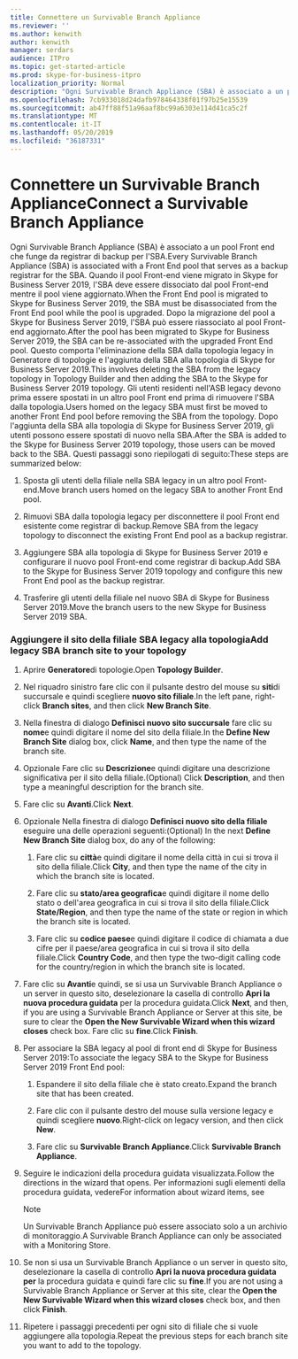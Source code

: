 ```yaml
---
title: Connettere un Survivable Branch Appliance
ms.reviewer: ''
ms.author: kenwith
author: kenwith
manager: serdars
audience: ITPro
ms.topic: get-started-article
ms.prod: skype-for-business-itpro
localization_priority: Normal
description: "Ogni Survivable Branch Appliance (SBA) è associato a un pool Front-end che funge da registrar di backup per l'SBA. Quando viene eseguita la migrazione del pool Front-end a Skype for Business Server 2019, l'SBA deve essere dissociato dal pool Front-end mentre il pool viene aggiornato, dopo la migrazione del pool a Skype for Business Server 2019, l'SBA può essere riassociato all'aggiornamento anteriore E pool ND. Questo comporta l'eliminazione della SBA dalla topologia legacy in Generatore di topologie e l'aggiunta della SBA alla topologia di Skype for Business Server 2019. Gli utenti residenti nell'ASB legacy devono prima essere spostati in un altro pool Front end prima di rimuovere l'SBA dalla topologia. Dopo aver aggiunto l'SBA alla topologia di Skype for Business Server 2019, questi utenti possono quindi essere spostati di nuovo nella SBA. Questi passaggi sono riepilogati di seguito:"
ms.openlocfilehash: 7cb933018d24dafb978464338f01f97b25e15539
ms.sourcegitcommit: ab47ff88f51a96aaf8bc99a6303e114d41ca5c2f
ms.translationtype: MT
ms.contentlocale: it-IT
ms.lasthandoff: 05/20/2019
ms.locfileid: "36187331"
---
```

# <a name="connect-a-survivable-branch-appliance"></a><span data-ttu-id="4753c-108">Connettere un Survivable Branch Appliance</span><span class="sxs-lookup"><span data-stu-id="4753c-108">Connect a Survivable Branch Appliance</span></span>

<span data-ttu-id="4753c-109">Ogni Survivable Branch Appliance (SBA) è associato a un pool Front end che funge da registrar di backup per l'SBA.</span><span class="sxs-lookup"><span data-stu-id="4753c-109">Every Survivable Branch Appliance (SBA) is associated with a Front End pool that serves as a backup registrar for the SBA.</span></span> <span data-ttu-id="4753c-110">Quando il pool Front-end viene migrato in Skype for Business Server 2019, l'SBA deve essere dissociato dal pool Front-end mentre il pool viene aggiornato.</span><span class="sxs-lookup"><span data-stu-id="4753c-110">When the Front End pool is migrated to Skype for Business Server 2019, the SBA must be disassociated from the Front End pool while the pool is upgraded.</span></span> <span data-ttu-id="4753c-111">Dopo la migrazione del pool a Skype for Business Server 2019, l'SBA può essere riassociato al pool Front-end aggiornato.</span><span class="sxs-lookup"><span data-stu-id="4753c-111">After the pool has been migrated to Skype for Business Server 2019, the SBA can be re-associated with the upgraded Front End pool.</span></span> <span data-ttu-id="4753c-112">Questo comporta l'eliminazione della SBA dalla topologia legacy in Generatore di topologie e l'aggiunta della SBA alla topologia di Skype for Business Server 2019.</span><span class="sxs-lookup"><span data-stu-id="4753c-112">This involves deleting the SBA from the legacy topology in Topology Builder and then adding the SBA to the Skype for Business Server 2019 topology.</span></span> <span data-ttu-id="4753c-113">Gli utenti residenti nell'ASB legacy devono prima essere spostati in un altro pool Front end prima di rimuovere l'SBA dalla topologia.</span><span class="sxs-lookup"><span data-stu-id="4753c-113">Users homed on the legacy SBA must first be moved to another Front End pool before removing the SBA from the topology.</span></span> <span data-ttu-id="4753c-114">Dopo l'aggiunta della SBA alla topologia di Skype for Business Server 2019, gli utenti possono essere spostati di nuovo nella SBA.</span><span class="sxs-lookup"><span data-stu-id="4753c-114">After the SBA is added to the Skype for Business Server 2019 topology, those users can be moved back to the SBA.</span></span> <span data-ttu-id="4753c-115">Questi passaggi sono riepilogati di seguito:</span><span class="sxs-lookup"><span data-stu-id="4753c-115">These steps are summarized below:</span></span>
  
1. <span data-ttu-id="4753c-116">Sposta gli utenti della filiale nella SBA legacy in un altro pool Front-end.</span><span class="sxs-lookup"><span data-stu-id="4753c-116">Move branch users homed on the legacy SBA to another Front End pool.</span></span>
    
2. <span data-ttu-id="4753c-117">Rimuovi SBA dalla topologia legacy per disconnettere il pool Front end esistente come registrar di backup.</span><span class="sxs-lookup"><span data-stu-id="4753c-117">Remove SBA from the legacy topology to disconnect the existing Front End pool as a backup registrar.</span></span>
    
3. <span data-ttu-id="4753c-118">Aggiungere SBA alla topologia di Skype for Business Server 2019 e configurare il nuovo pool Front-end come registrar di backup.</span><span class="sxs-lookup"><span data-stu-id="4753c-118">Add SBA to the Skype for Business Server 2019 topology and configure this new Front End pool as the backup registrar.</span></span> 
    
4. <span data-ttu-id="4753c-119">Trasferire gli utenti della filiale nel nuovo SBA di Skype for Business Server 2019.</span><span class="sxs-lookup"><span data-stu-id="4753c-119">Move the branch users to the new Skype for Business Server 2019 SBA.</span></span>
    
### <a name="add-legacy-sba-branch-site-to-your-topology"></a><span data-ttu-id="4753c-120">Aggiungere il sito della filiale SBA legacy alla topologia</span><span class="sxs-lookup"><span data-stu-id="4753c-120">Add legacy SBA branch site to your topology</span></span>

1. <span data-ttu-id="4753c-121">Aprire **Generatore**di topologie.</span><span class="sxs-lookup"><span data-stu-id="4753c-121">Open **Topology Builder**.</span></span>
    
2. <span data-ttu-id="4753c-122">Nel riquadro sinistro fare clic con il pulsante destro del mouse su **siti**di succursale e quindi scegliere **nuovo sito filiale**.</span><span class="sxs-lookup"><span data-stu-id="4753c-122">In the left pane, right-click **Branch sites**, and then click **New Branch Site**.</span></span>
    
3. <span data-ttu-id="4753c-123">Nella finestra di dialogo **Definisci nuovo sito succursale** fare clic su **nome**e quindi digitare il nome del sito della filiale.</span><span class="sxs-lookup"><span data-stu-id="4753c-123">In the **Define New Branch Site** dialog box, click **Name**, and then type the name of the branch site.</span></span>
    
4. <span data-ttu-id="4753c-124">Opzionale Fare clic su **Descrizione**e quindi digitare una descrizione significativa per il sito della filiale.</span><span class="sxs-lookup"><span data-stu-id="4753c-124">(Optional) Click **Description**, and then type a meaningful description for the branch site.</span></span>
    
5. <span data-ttu-id="4753c-125">Fare clic su **Avanti**.</span><span class="sxs-lookup"><span data-stu-id="4753c-125">Click **Next**.</span></span>
    
6. <span data-ttu-id="4753c-126">Opzionale Nella finestra di dialogo **Definisci nuovo sito della filiale** eseguire una delle operazioni seguenti:</span><span class="sxs-lookup"><span data-stu-id="4753c-126">(Optional) In the next **Define New Branch Site** dialog box, do any of the following:</span></span> 
    
    1. <span data-ttu-id="4753c-127">Fare clic su **città**e quindi digitare il nome della città in cui si trova il sito della filiale.</span><span class="sxs-lookup"><span data-stu-id="4753c-127">Click **City**, and then type the name of the city in which the branch site is located.</span></span>
    
    2. <span data-ttu-id="4753c-128">Fare clic su **stato/area geografica**e quindi digitare il nome dello stato o dell'area geografica in cui si trova il sito della filiale.</span><span class="sxs-lookup"><span data-stu-id="4753c-128">Click **State/Region**, and then type the name of the state or region in which the branch site is located.</span></span>
    
    3. <span data-ttu-id="4753c-129">Fare clic su **codice paese**e quindi digitare il codice di chiamata a due cifre per il paese/area geografica in cui si trova il sito della filiale.</span><span class="sxs-lookup"><span data-stu-id="4753c-129">Click **Country Code**, and then type the two-digit calling code for the country/region in which the branch site is located.</span></span>
    
7. <span data-ttu-id="4753c-130">Fare clic su **Avanti**e quindi, se si usa un Survivable Branch Appliance o un server in questo sito, deselezionare la casella di controllo **Apri la nuova procedura guidata** per la procedura guidata.</span><span class="sxs-lookup"><span data-stu-id="4753c-130">Click **Next**, and then, if you are using a Survivable Branch Appliance or Server at this site, be sure to clear the **Open the New Survivable Wizard when this wizard closes** check box.</span></span> <span data-ttu-id="4753c-131">Fare clic su **fine**.</span><span class="sxs-lookup"><span data-stu-id="4753c-131">Click **Finish**.</span></span>
    
8. <span data-ttu-id="4753c-132">Per associare la SBA legacy al pool di front end di Skype for Business Server 2019:</span><span class="sxs-lookup"><span data-stu-id="4753c-132">To associate the legacy SBA to the Skype for Business Server 2019 Front End pool:</span></span>
    
    1. <span data-ttu-id="4753c-133">Espandere il sito della filiale che è stato creato.</span><span class="sxs-lookup"><span data-stu-id="4753c-133">Expand the branch site that has been created.</span></span> 
    
    2. <span data-ttu-id="4753c-134">Fare clic con il pulsante destro del mouse sulla versione legacy e quindi scegliere **nuovo**.</span><span class="sxs-lookup"><span data-stu-id="4753c-134">Right-click on legacy version, and then click **New**.</span></span>
    
    3. <span data-ttu-id="4753c-135">Fare clic su **Survivable Branch Appliance**.</span><span class="sxs-lookup"><span data-stu-id="4753c-135">Click **Survivable Branch Appliance**.</span></span>
    
9. <span data-ttu-id="4753c-136">Seguire le indicazioni della procedura guidata visualizzata.</span><span class="sxs-lookup"><span data-stu-id="4753c-136">Follow the directions in the wizard that opens.</span></span> <span data-ttu-id="4753c-137">Per informazioni sugli elementi della procedura guidata, vedere</span><span class="sxs-lookup"><span data-stu-id="4753c-137">For information about wizard items, see</span></span>    
   <!-- [Define a Survivable Branch Appliance or Server in Lync 2013](https://technet.microsoft.com/en-us/library/gg398280(v=ocs.15).aspx). -->
   <!-- The above link points to un-rebranded 2013 content we will need to discuss rebrand or bring forward -->
    
    > [!NOTE]
    > <span data-ttu-id="4753c-138">Un Survivable Branch Appliance può essere associato solo a un archivio di monitoraggio.</span><span class="sxs-lookup"><span data-stu-id="4753c-138">A Survivable Branch Appliance can only be associated with a Monitoring Store.</span></span> 
  
10. <span data-ttu-id="4753c-139">Se non si usa un Survivable Branch Appliance o un server in questo sito, deselezionare la casella di controllo **Apri la nuova procedura guidata per** la procedura guidata e quindi fare clic su **fine**.</span><span class="sxs-lookup"><span data-stu-id="4753c-139">If you are not using a Survivable Branch Appliance or Server at this site, clear the **Open the New Survivable Wizard when this wizard closes** check box, and then click **Finish**.</span></span>
    
11. <span data-ttu-id="4753c-140">Ripetere i passaggi precedenti per ogni sito di filiale che si vuole aggiungere alla topologia.</span><span class="sxs-lookup"><span data-stu-id="4753c-140">Repeat the previous steps for each branch site you want to add to the topology.</span></span>
    


